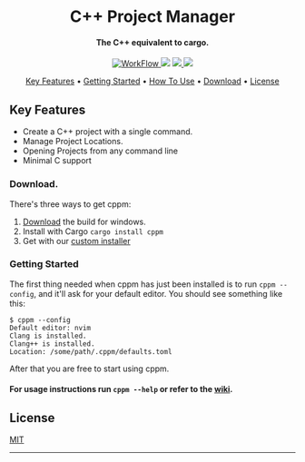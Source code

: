 <h1 align="center"> C++ Project Manager </h1>

<h4 align="center"> The C++ equivalent to cargo. </h4>

<p align="center">
  <a href="https://github.com/Cpp-Project-Manager/Cpp-Project-Manager/actions">
    <img src="https://img.shields.io/github/workflow/status/Cpp-Project-Manager/Cpp-Project-Manager/Rust/v2.2.1?style=for-the-badge"
         alt="WorkFlow">
  </a>
  <a href="https://github.com/Cpp-Project-Manager/Cpp-Project-Manager/releases/tag/v3.0.3"><img src="https://img.shields.io/github/v/release/Cpp-Project-Manager/Cpp-Project-Manager?style=for-the-badge"></a>
  <a href="https://crates.io/crates/cppm">
      <img src="https://img.shields.io/crates/d/cppm?label=Crate%20Downloads&logo=Rust&style=for-the-badge">
  </a>
  <a href="https://github.com/Cpp-Project-Manager/Cpp-Project-Manager/releases/tag/v2.2.1">
    <img src="https://img.shields.io/github/downloads/Cpp-Project-Manager/Cpp-Project-Manager/total?label=Github%20Downloads&logo=Github&style=for-the-badge">
  </a>
  <a href="https://crates.io/crates/cppm">
  </a>
</p>

<p align="center">
  <a href="#key-features">Key Features</a> •
  <a href="#getting-started">Getting Started</a> •
  <a href="https://github.com/Cpp-Project-Manager/Cpp-Project-Manager/wiki/Usage">How To Use</a> •
  <a href="#download">Download</a> •
  <a href="#license">License</a>
</p>

## Key Features
* Create a C++ project with a single command.
* Manage Project Locations.
* Opening Projects from any command line
* Minimal C support 

### Download. 
There's three ways to get cppm:
1. [Download](https://github.com/Cpp-Project-Manager/Cpp-Project-Manager/releases/latest) the build for windows.
2. Install with Cargo `cargo install cppm`
3. Get with our [custom installer](https://github.com/maou-shimazu/cppm-installer)

### Getting Started
The first thing needed when cppm has just been installed is to run `cppm --config`, and it'll ask for your default editor.
You should see something like this:
```
$ cppm --config
Default editor: nvim
Clang is installed.
Clang++ is installed.
Location: /some/path/.cppm/defaults.toml
```
After that you are free to start using cppm.

#### For usage instructions run `cppm --help` or refer to the [wiki](https://github.com/Cpp-Project-Manager/Cpp-Project-Manager/wiki).

## License
[MIT](https://github.com/Cpp-Project-Manager/Cpp-Project-Manager/blob/main/LICENSE)

---
